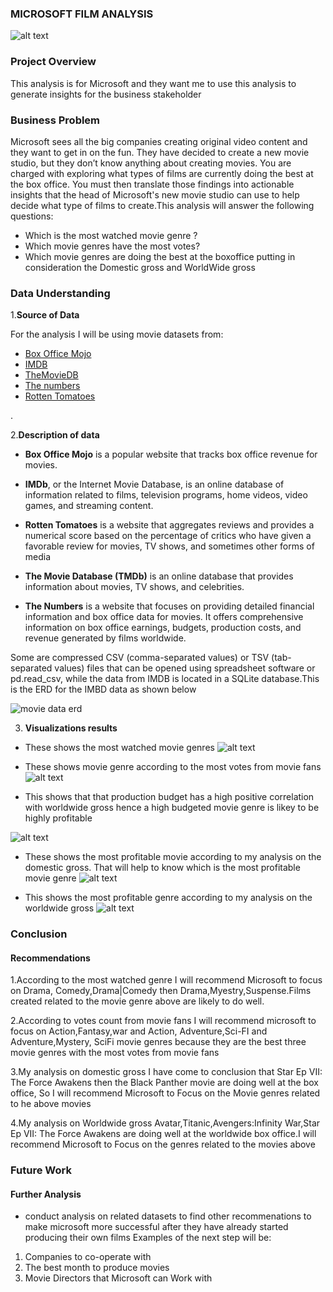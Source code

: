 ### MICROSOFT FILM ANALYSIS
![alt text](Poster.jpg)



### Project Overview
This analysis is for Microsoft and they want me to use this analysis to generate insights for the business stakeholder

### Business Problem
Microsoft sees all the big companies creating original video content and they want to get in on the fun. They have decided to create a new movie studio, but they don’t know anything about creating movies. You are charged with exploring what types of films are currently doing the best at the box office. You must then translate those findings into actionable insights that the head of Microsoft's new movie studio can use to help decide what type of films to create.This analysis will answer the following questions:

- Which is the most watched movie genre ?
- Which movie genres have the most votes?
- Which movie genres are doing the best at the boxoffice putting in consideration the Domestic gross and WorldWide gross

### Data Understanding
1.**Source of Data**

For the analysis I will be using movie datasets from:
- [Box Office Mojo](https://www.boxofficemojo.com)
- [IMDB](https://www.imdb.com/)
- [TheMovieDB](https://www.themoviedb.org/)
- [The numbers](https://www.the-numbers.com/)
- [Rotten Tomatoes](https://www.rottentomatoes.com/)



. 

2.**Description of data**
    
- **Box Office Mojo** is a popular website that tracks box office revenue for movies.

- **IMDb**, or the Internet Movie Database, is an online database of information related to films, television programs, home  videos, video games, and streaming content.
   
- **Rotten Tomatoes** is a website that aggregates reviews and provides a numerical score based on the percentage of critics who have given a favorable review for movies, TV shows, and sometimes other forms of media

- **The Movie Database (TMDb)** is an online database that provides information about movies, TV shows, and celebrities.
   
- **The Numbers** is a website that focuses on providing detailed financial information and box office data for movies. It offers comprehensive information on box office earnings, budgets, production costs, and revenue generated by films worldwide.

Some are compressed CSV (comma-separated values) or TSV (tab-separated values) files that can be opened using spreadsheet software
or pd.read_csv, while the data from IMDB is located in a SQLite database.This is the ERD for the
IMBD data as shown below

![movie data erd](https://raw.githubusercontent.com/learn-co-curriculum/dsc-phase-1-project-v2-4/master/movie_data_erd.jpeg)

3. **Visualizations results**

- These shows the most watched movie genres
![alt text](image.png)


- These shows movie genre according to the   most votes from movie fans
![alt text](image-1.png)

- This shows that that production budget has a high positive correlation with worldwide gross hence a high budgeted movie genre is likey to be highly profitable

![alt text](image-4.png)

- These shows the most profitable movie according to my analysis on the domestic gross. That will help to know which is the most profitable movie genre
![alt text](image-2.png)

- This shows the most profitable genre according to my analysis on the worldwide gross
![alt text](image-3.png)

### Conclusion
#### Recommendations
1.According to the most watched genre I will recommend Microsoft to focus on Drama, Comedy,Drama|Comedy then Drama,Myestry,Suspense.Films created related to the movie genre above are likely to do well.

2.According to votes count from movie fans I will recommend microsoft to focus on 
Action,Fantasy,war and Action, Adventure,Sci-FI and Adventure,Mystery, SciFi movie genres because they are the best three movie genres with the most votes from movie fans

3.My analysis on domestic gross I have come to conclusion that Star Ep VII: The Force Awakens then the Black Panther movie are doing well at the box office, So I will recommend Microsoft to Focus on the Movie genres related to he above movies

4.My analysis on Worldwide gross Avatar,Titanic,Avengers:Infinity War,Star Ep VII: The Force Awakens are doing well at the worldwide box office.I will recommend Microsoft to Focus on the genres related to the movies above

### Future Work
#### Further Analysis
- conduct analysis on related datasets to find other recommenations to make microsoft more successful after they have already started producing their own films
 Examples of the next step will be:

1. Companies to co-operate with
2. The best month to produce movies
3. Movie Directors that Microsoft can Work with


